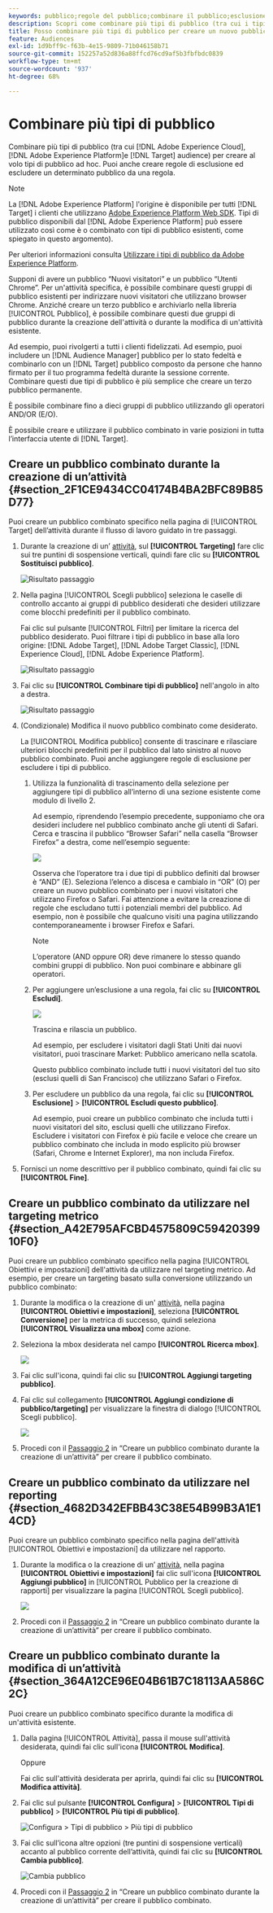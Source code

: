 ```yaml
---
keywords: pubblico;regole del pubblico;combinare il pubblico;esclusione;aggiungere esclusione;escludere;combinazione di tipi di pubblico;pubblico adhoc;pubblico ad hoc
description: Scopri come combinare più tipi di pubblico (tra cui i tipi di pubblico di Adobe Experience Cloud e [!DNL Target] audience) per creare al volo tipi di pubblico ad hoc.
title: Posso combinare più tipi di pubblico per creare un nuovo pubblico?
feature: Audiences
exl-id: 1d9bff9c-f63b-4e15-9809-71b046158b71
source-git-commit: 152257a52d836a88ffcd76cd9af5b3fbfbdc0839
workflow-type: tm+mt
source-wordcount: '937'
ht-degree: 68%

---
```


# Combinare più tipi di pubblico

Combinare più tipi di pubblico (tra cui [!DNL Adobe Experience Cloud], [!DNL Adobe Experience Platform]e [!DNL Target] audience) per creare al volo tipi di pubblico ad hoc. Puoi anche creare regole di esclusione ed escludere un determinato pubblico da una regola.

>[!NOTE]
>
>La [!DNL Adobe Experience Platform] l&#39;origine è disponibile per tutti [!DNL Target] i clienti che utilizzano [Adobe Experience Platform Web SDK](/help/main/c-implementing-target/c-implementing-target-for-client-side-web/aep-web-sdk.md). Tipi di pubblico disponibili dal [!DNL Adobe Experience Platform] può essere utilizzato così come è o combinato con tipi di pubblico esistenti, come spiegato in questo argomento).
>
>Per ulteriori informazioni consulta [Utilizzare i tipi di pubblico da Adobe Experience Platform](/help/main/c-target/c-audiences/audiences.md#aep).

Supponi di avere un pubblico “Nuovi visitatori” e un pubblico “Utenti Chrome”. Per un&#39;attività specifica, è possibile combinare questi gruppi di pubblico esistenti per indirizzare nuovi visitatori che utilizzano browser Chrome. Anziché creare un terzo pubblico e archiviarlo nella libreria [!UICONTROL Pubblico], è possibile combinare questi due gruppi di pubblico durante la creazione dell&#39;attività o durante la modifica di un&#39;attività esistente.

Ad esempio, puoi rivolgerti a tutti i clienti fidelizzati. Ad esempio, puoi includere un [!DNL Audience Manager] pubblico per lo stato fedeltà e combinarlo con un [!DNL Target] pubblico composto da persone che hanno firmato per il tuo programma fedeltà durante la sessione corrente. Combinare questi due tipi di pubblico è più semplice che creare un terzo pubblico permanente.

È possibile combinare fino a dieci gruppi di pubblico utilizzando gli operatori AND/OR (E/O).

È possibile creare e utilizzare il pubblico combinato in varie posizioni in tutta l’interfaccia utente di [!DNL Target].

## Creare un pubblico combinato durante la creazione di un’attività {#section_2F1CE9434CC04174B4BA2BFC89B85D77}

Puoi creare un pubblico combinato specifico nella pagina di [!UICONTROL Target] dell’attività durante il flusso di lavoro guidato in tre passaggi.

1. Durante la creazione di un’ [attività](/help/main/c-activities/activities.md#concept_D317A95A1AB54674BA7AB65C7985BA03), sul **[!UICONTROL Targeting]** fare clic sui tre puntini di sospensione verticali, quindi fare clic su **[!UICONTROL Sostituisci pubblico]**.

   ![Risultato passaggio](assets/edit_audience.png)

1. Nella pagina [!UICONTROL Scegli pubblico] seleziona le caselle di controllo accanto ai gruppi di pubblico desiderati che desideri utilizzare come blocchi predefiniti per il pubblico combinato.

   Fai clic sul pulsante [!UICONTROL Filtri] per limitare la ricerca del pubblico desiderato. Puoi filtrare i tipi di pubblico in base alla loro origine: [!DNL Adobe Target], [!DNL Adobe Target Classic], [!DNL Experience Cloud], [!DNL Adobe Experience Platform].

   ![Risultato passaggio](assets/combine_multiple_audiences1.png)

1. Fai clic su **[!UICONTROL Combinare tipi di pubblico]** nell&#39;angolo in alto a destra.

   ![Risultato passaggio](assets/combine_multiple_audiences2.png)

1. (Condizionale) Modifica il nuovo pubblico combinato come desiderato.

   La [!UICONTROL Modifica pubblico] consente di trascinare e rilasciare ulteriori blocchi predefiniti per il pubblico dal lato sinistro al nuovo pubblico combinato. Puoi anche aggiungere regole di esclusione per escludere i tipi di pubblico.

   1. Utilizza la funzionalità di trascinamento della selezione per aggiungere tipi di pubblico all’interno di una sezione esistente come modulo di livello 2.

      Ad esempio, riprendendo l’esempio precedente, supponiamo che ora desideri includere nel pubblico combinato anche gli utenti di Safari. Cerca e trascina il pubblico “Browser Safari” nella casella “Browser Firefox” a destra, come nell’esempio seguente:

      ![](assets/combine_multiple_audiences3.png)

      Osserva che l’operatore tra i due tipi di pubblico definiti dal browser è “AND” (E). Seleziona l’elenco a discesa e cambialo in “OR” (O) per creare un nuovo pubblico combinato per i nuovi visitatori che utilizzano Firefox o Safari. Fai attenzione a evitare la creazione di regole che escludano tutti i potenziali membri del pubblico. Ad esempio, non è possibile che qualcuno visiti una pagina utilizzando contemporaneamente i browser Firefox e Safari.

      >[!NOTE]
      >
      >L’operatore (AND oppure OR) deve rimanere lo stesso quando combini gruppi di pubblico. Non puoi combinare e abbinare gli operatori.

   1. Per aggiungere un’esclusione a una regola, fai clic su **[!UICONTROL Escludi]**.

      ![](assets/combine_multiple_audiences3a.png)

      Trascina e rilascia un pubblico.

      Ad esempio, per escludere i visitatori dagli Stati Uniti dai nuovi visitatori, puoi trascinare Market: Pubblico americano nella scatola.

      Questo pubblico combinato include tutti i nuovi visitatori del tuo sito (esclusi quelli di San Francisco) che utilizzano Safari o Firefox.

   1. Per escludere un pubblico da una regola, fai clic su **[!UICONTROL Esclusione]** > **[!UICONTROL Escludi questo pubblico]**.

      Ad esempio, puoi creare un pubblico combinato che includa tutti i nuovi visitatori del sito, esclusi quelli che utilizzano Firefox. Escludere i visitatori con Firefox è più facile e veloce che creare un pubblico combinato che includa in modo esplicito più browser (Safari, Chrome e Internet Explorer), ma non includa Firefox.

1. Fornisci un nome descrittivo per il pubblico combinato, quindi fai clic su **[!UICONTROL Fine]**.

## Creare un pubblico combinato da utilizzare nel targeting metrico {#section_A42E795AFCBD4575809C5942039910F0}

Puoi creare un pubblico combinato specifico nella pagina [!UICONTROL Obiettivi e impostazioni] dell&#39;attività da utilizzare nel targeting metrico. Ad esempio, per creare un targeting basato sulla conversione utilizzando un pubblico combinato:

1. Durante la modifica o la creazione di un&#39; [attività](/help/main/c-activities/activities.md#concept_D317A95A1AB54674BA7AB65C7985BA03), nella pagina **[!UICONTROL Obiettivi e impostazioni]**, seleziona **[!UICONTROL Conversione]** per la metrica di successo, quindi seleziona **[!UICONTROL Visualizza una mbox]** come azione.
1. Seleziona la mbox desiderata nel campo **[!UICONTROL Ricerca mbox]**.

   ![](assets/combine_multiple_audiences4.png)

1. Fai clic sull&#39;icona, quindi fai clic su **[!UICONTROL Aggiungi targeting pubblico]**.
1. Fai clic sul collegamento **[!UICONTROL Aggiungi condizione di pubblico/targeting]** per visualizzare la finestra di dialogo [!UICONTROL Scegli pubblico].

   ![](assets/combine_multiple_audiences5.png)

1. Procedi con il [Passaggio 2](/help/main/c-target/combining-multiple-audiences.md#section_2F1CE9434CC04174B4BA2BFC89B85D77) in “Creare un pubblico combinato durante la creazione di un’attività” per creare il pubblico combinato.

## Creare un pubblico combinato da utilizzare nel reporting {#section_4682D342EFBB43C38E54B99B3A1E14CD}

Puoi creare un pubblico combinato specifico nella pagina dell&#39;attività [!UICONTROL Obiettivi e impostazioni] da utilizzare nel rapporto.

1. Durante la modifica o la creazione di un’ [attività](/help/main/c-activities/activities.md#concept_D317A95A1AB54674BA7AB65C7985BA03), nella pagina **[!UICONTROL Obiettivi e impostazioni]** fai clic sull&#39;icona **[!UICONTROL Aggiungi pubblico]** in [!UICONTROL Pubblico per la creazione di rapporti] per visualizzare la pagina [!UICONTROL Scegli pubblico].

   ![](assets/combine_multiple_audiences6.png)

1. Procedi con il [Passaggio 2](/help/main/c-target/combining-multiple-audiences.md#section_2F1CE9434CC04174B4BA2BFC89B85D77) in “Creare un pubblico combinato durante la creazione di un’attività” per creare il pubblico combinato.

## Creare un pubblico combinato durante la modifica di un’attività {#section_364A12CE96E04B61B7C18113AA586C2C}

Puoi creare un pubblico combinato specifico durante la modifica di un&#39;attività esistente.

1. Dalla pagina [!UICONTROL Attività], passa il mouse sull&#39;attività desiderata, quindi fai clic sull&#39;icona **[!UICONTROL Modifica]**.

   Oppure

   Fai clic sull&#39;attività desiderata per aprirla, quindi fai clic su **[!UICONTROL Modifica attività]**.

1. Fai clic sul pulsante **[!UICONTROL Configura]** > **[!UICONTROL Tipi di pubblico]** > **[!UICONTROL Più tipi di pubblico]**.

   ![Configura > Tipi di pubblico > Più tipi di pubblico](assets/combine_multiple_audiences7.png)

1. Fai clic sull’icona altre opzioni (tre puntini di sospensione verticali) accanto al pubblico corrente dell’attività, quindi fai clic su **[!UICONTROL Cambia pubblico]**.

   ![Cambia pubblico](assets/combine_multiple_audiences8.png)

1. Procedi con il [Passaggio 2](/help/main/c-target/combining-multiple-audiences.md#section_2F1CE9434CC04174B4BA2BFC89B85D77) in “Creare un pubblico combinato durante la creazione di un’attività” per creare il pubblico combinato.
